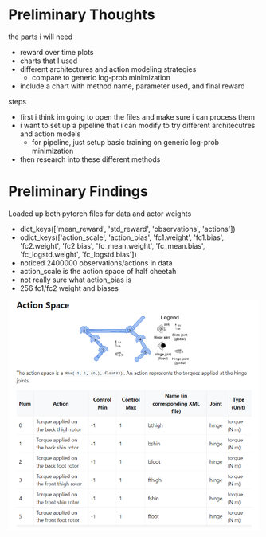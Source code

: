 
# Preliminary Thoughts
the parts i will need
- reward over time plots
- charts that I used
- different architectures and action modeling strategies
    - compare to generic log-prob minimization
- include a chart with method name, parameter used, and final reward

steps
- first i think im going to open the files and make sure i can process them
- i want to set up a pipeline that i can modify to try different architecutres and action models
    - for pipeline, just setup basic training on generic log-prob minimization
- then research into these different methods

# Preliminary Findings
Loaded up both pytorch files for data and actor weights
- dict_keys(['mean_reward', 'std_reward', 'observations', 'actions'])
- odict_keys(['action_scale', 'action_bias', 'fc1.weight', 'fc1.bias', 'fc2.weight', 'fc2.bias', 'fc_mean.weight', 'fc_mean.bias', 'fc_logstd.weight', 'fc_logstd.bias'])
- noticed 2400000 observations/actions in data
- action_scale is the action space of half cheetah
- not really sure what action_bias is
- 256 fc1/fc2 weight and biases

![from gymnasium website on halfcheetah](img/action_space.png)
